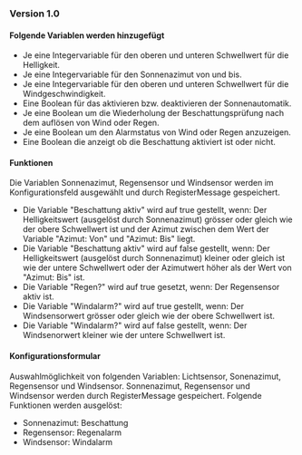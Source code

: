 ### Version 1.0

#### Folgende Variablen werden hinzugefügt 

* Je eine Integervariable für den oberen und unteren Schwellwert für die Helligkeit.
* Je eine Integervariable für den Sonnenazimut von und bis.
* Je eine Integervariable für den oberen und unteren Schwellwert für die Windgeschwindigkeit.
* Eine Boolean für das aktivieren bzw. deaktivieren der Sonnenautomatik.
* Je eine Boolean um die Wiederholung der Beschattungsprüfung nach dem auflösen von Wind oder Regen.
* Je eine Boolean um den Alarmstatus von Wind oder Regen anzuzeigen.
* Eine Boolean die anzeigt ob die Beschattung aktiviert ist oder nicht.
   
#### Funktionen 

Die Variablen Sonnenazimut, Regensensor und Windsensor werden im Konfigurationsfeld ausgewählt und durch RegisterMessage gespeichert.
* Die Variable "Beschattung aktiv" wird auf true gestellt, wenn: Der Helligkeitswert (ausgelöst durch Sonnenazimut) grösser oder gleich wie der obere Schwellwert ist und der Azimut zwischen dem Wert der Variable "Azimut: Von" und "Azimut: Bis" liegt.
* Die Variable "Beschattung aktiv" wird auf false gestellt, wenn: Der Helligkeitswert (ausgelöst durch Sonnenazimut) kleiner oder gleich ist wie der untere Schwellwert oder der Azimutwert höher als der Wert von "Azimut: Bis" ist.
* Die Variable "Regen?" wird auf true gesetzt, wenn: Der Regensensor aktiv ist.
* Die Variable "Windalarm?" wird auf true gestellt, wenn: Der Windsensorwert grösser oder gleich wie der obere Schwellwert ist.
* Die Variable "Windalarm?" wird auf false gestellt, wenn: Der Windsenorwert kleiner wie der untere Schwellwert ist.

#### Konfigurationsformular

Auswahlmöglichkeit von folgenden Variablen: Lichtsensor, Sonenazimut, Regensensor und Windsensor.
Sonnenazimut, Regensensor und Windsensor werden durch RegisterMessage gespeichert. 
Folgende Funktionen werden ausgelöst:
* Sonnenazimut: Beschattung
* Regensensor: Regenalarm
* Windsensor: Windalarm